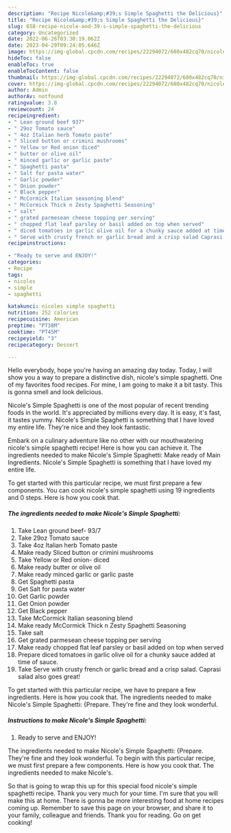 ```yaml
---
description: "Recipe Nicole&amp;#39;s Simple Spaghetti the Delicious}"
title: "Recipe Nicole&amp;#39;s Simple Spaghetti the Delicious}"
slug: 658-recipe-nicole-and-39-s-simple-spaghetti-the-delicious
category: Uncategorized
date: 2022-06-26T03:30:19.062Z
date: 2023-04-29T09:24:05.646Z
image: https://img-global.cpcdn.com/recipes/22294072/680x482cq70/nicoles-simple-spaghetti-recipe-main-photo.jpg
hideToc: false
enableToc: true
enableTocContent: false
thumbnail: https://img-global.cpcdn.com/recipes/22294072/680x482cq70/nicoles-simple-spaghetti-recipe-main-photo.jpg
cover: https://img-global.cpcdn.com/recipes/22294072/680x482cq70/nicoles-simple-spaghetti-recipe-main-photo.jpg
author: Admin
authorAv: notfound
ratingvalue: 3.8
reviewcount: 24
recipeingredient:
- " Lean ground beef 937"
- " 29oz Tomato sauce"
- " 4oz Italian herb Tomato paste"
- " Sliced button or crimini mushrooms"
- " Yellow or Red onion diced"
- " butter or olive oil"
- " minced garlic or garlic paste"
- " Spaghetti pasta"
- " Salt for pasta water"
- " Garlic powder"
- " Onion powder"
- " Black pepper"
- " McCormick Italian seasoning blend"
- " McCormick Thick n Zesty Spaghetti Seasoning"
- " salt"
- " grated parmesean cheese topping per serving"
- " chopped flat leaf parsley or basil added on top when served"
- " diced tomatoes in garlic olive oil for a chunky sauce added at time of sauce"
- " Serve with crusty french or garlic bread and a crisp salad Caprasi salad also goes great"
recipeinstructions:

- "Ready to serve and ENJOY!"
categories:
- Recipe
tags:
- nicoles
- simple
- spaghetti

katakunci: nicoles simple spaghetti 
nutrition: 252 calories
recipecuisine: American
preptime: "PT38M"
cooktime: "PT45M"
recipeyield: "3"
recipecategory: Dessert

---
```



Hello everybody, hope you're having an amazing day today. Today, I will show you a way to prepare a distinctive dish, nicole&#39;s simple spaghetti. One of my favorites food recipes. For mine, I am going to make it a bit tasty. This is gonna smell and look delicious.

Nicole&#39;s Simple Spaghetti is one of the most popular of recent trending foods in the world. It's appreciated by millions every day. It is easy, it's fast, it tastes yummy. Nicole&#39;s Simple Spaghetti is something that I have loved my entire life. They're nice and they look fantastic.

Embark on a culinary adventure like no other with our mouthwatering nicole&#39;s simple spaghetti recipe! Here is how you can achieve it. The ingredients needed to make Nicole&#39;s Simple Spaghetti: Make ready of Main Ingredients. Nicole&#39;s Simple Spaghetti is something that I have loved my entire life.


To get started with this particular recipe, we must first prepare a few components. You can cook nicole&#39;s simple spaghetti using 19 ingredients and 0 steps. Here is how you cook that.

<!--inarticleads1-->

##### The ingredients needed to make Nicole&#39;s Simple Spaghetti:

1. Take  Lean ground beef- 93/7
1. Take  29oz Tomato sauce
1. Take  4oz Italian herb Tomato paste
1. Make ready  Sliced button or crimini mushrooms
1. Take  Yellow or Red onion- diced
1. Make ready  butter or olive oil
1. Make ready  minced garlic or garlic paste
1. Get  Spaghetti pasta
1. Get  Salt for pasta water
1. Get  Garlic powder
1. Get  Onion powder
1. Get  Black pepper
1. Take  McCormick Italian seasoning blend
1. Make ready  McCormick Thick n Zesty Spaghetti Seasoning
1. Take  salt
1. Get  grated parmesean cheese topping per serving
1. Make ready  chopped flat leaf parsley or basil added on top when served
1. Prepare  diced tomatoes in garlic olive oil for a chunky sauce added at time of sauce.
1. Take  Serve with crusty french or garlic bread and a crisp salad. Caprasi salad also goes great!


To get started with this particular recipe, we have to prepare a few ingredients. Here is how you cook that. The ingredients needed to make Nicole&#39;s Simple Spaghetti: {Prepare. They&#39;re fine and they look wonderful. 

<!--inarticleads2-->

##### Instructions to make Nicole&#39;s Simple Spaghetti:


1. Ready to serve and ENJOY!

The ingredients needed to make Nicole&#39;s Simple Spaghetti: {Prepare. They&#39;re fine and they look wonderful. To begin with this particular recipe, we must first prepare a few components. Here is how you cook that. The ingredients needed to make Nicole&#39;s. 

So that is going to wrap this up for this special food nicole&#39;s simple spaghetti recipe. Thank you very much for your time. I'm sure that you will make this at home. There is gonna be more interesting food at home recipes coming up. Remember to save this page on your browser, and share it to your family, colleague and friends. Thank you for reading. Go on get cooking!

